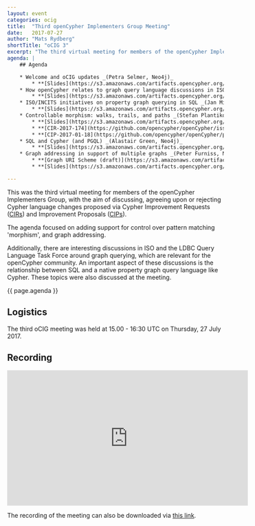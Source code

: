 ```yaml
---
layout: event
categories: ocig
title:  "Third openCypher Implementers Group Meeting"
date:   2017-07-27
author: "Mats Rydberg"
shortTitle: "oCIG 3"
excerpt: "The third virtual meeting for members of the openCypher Implementers Group."
agenda: |
    ## Agenda

    * Welcome and oCIG updates _(Petra Selmer, Neo4j)_
        * **[Slides](https://s3.amazonaws.com/artifacts.opencypher.org/website/ocig3/oCIG+3+-+Introduction.pdf)**
    * How openCypher relates to graph query language discussions in ISO and LDBC _(Alastair Green, Neo4j)_
        * **[Slides](https://s3.amazonaws.com/artifacts.opencypher.org/website/ocig3/oCIG3+--+Language+Landscape+and+SQL%252FCypher%252FPGQL.pdf)**
    * ISO/INCITS initiatives on property graph querying in SQL _(Jan Michels (Oracle), Group Chair: Ad Hoc on SQL Extensions Property Graphs)_
        * **[Slides](https://s3.amazonaws.com/artifacts.opencypher.org/website/ocig3/oCIG3+-+DM32.2+ad+hoc+on+SQL+extensions+for+property+graphs+July+update+20170727.pdf)**
    * Controllable morphism: walks, trails, and paths _(Stefan Plantikow, Neo4j)_
        * **[Slides](https://s3.amazonaws.com/artifacts.opencypher.org/website/ocig3/CIP2017-01-18+-+Configurable+Pattern+Matching+Semantics+%5BoCIG+3+Edition%5D.pdf)**
        * **[CIR-2017-174](https://github.com/opencypher/openCypher/issues/174)**: Isomorphic pattern matching and configurable uniqueness
        * **[CIP-2017-01-18](https://github.com/opencypher/openCypher/pull/175)**: Configurable Pattern Matching Semantics
    * SQL and Cypher (and PGQL) _(Alastair Green, Neo4j)_
        * **[Slides](https://s3.amazonaws.com/artifacts.opencypher.org/website/ocig3/oCIG3+--+Language+Landscape+and+SQL%252FCypher%252FPGQL.pdf)**
    * Graph addressing in support of multiple graphs _(Peter Furniss, Neo4j)_
        * **[Graph URI Scheme (draft)](https://s3.amazonaws.com/artifacts.opencypher.org/website/ocig3/oCIG3+-+Draft+graph+URI+Scheme+Specification+0.3.pdf)**
        * **[Slides](https://s3.amazonaws.com/artifacts.opencypher.org/website/ocig3/oCIG3+-+Graph+addressing.pdf)**

---
```

This was the third virtual meeting for members of the openCypher Implementers Group, with the aim of discussing, agreeing upon or rejecting Cypher language changes proposed via Cypher Improvement Requests (<a href="https://github.com/opencypher/openCypher/issues?q=is%3Aopen+is%3Aissue+label%3ACIR" target="_blank">CIRs</a>) and Improvement Proposals (<a href="/cips/" target="_blank">CIPs</a>).

The agenda focused on adding support for control over pattern matching 'morphism', and graph addressing.

Additionally, there are interesting discussions in ISO and the LDBC Query Language Task Force around graph querying, which are relevant for the openCypher community.
An important aspect of these discussions is the relationship between SQL and a native property graph query language like Cypher.
These topics were also discussed at the meeting.

{{ page.agenda }}

## Logistics

The third oCIG meeting was held at 15.00 - 16:30 UTC on Thursday, 27 July 2017.

## Recording

<iframe width="560" height="315" src="https://www.youtube.com/embed/7a2Oi3I0ZlU" frameborder="0" allowfullscreen></iframe>

The recording of the meeting can also be downloaded via [this link](https://s3.amazonaws.com/artifacts.opencypher.org/website/ocig3/oCIG3-recording.mp4.zip).

